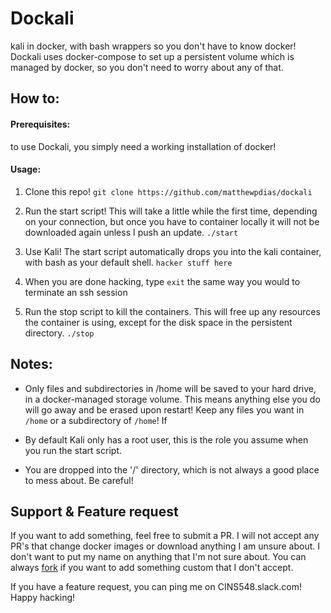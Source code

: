 # Dockali

kali in docker, with bash wrappers so you don't have to know docker! Dockali uses docker-compose to set up a persistent volume which is managed by docker, so you don't need to worry about any of that. 

## How to:

#### Prerequisites:
to use Dockali, you simply need a working installation of docker!

#### Usage:
1. Clone this repo!
```git clone https://github.com/matthewpdias/dockali```

2. Run the start script! This will take a little while the first time, depending on your connection, but once you have to container locally it will not be downloaded again unless I push an update.
```./start```

3. Use Kali! The start script automatically drops you into the kali container, with bash as your default shell.
```hacker stuff here```

4. When you are done hacking, type `exit` the same way you would to terminate an ssh session

5. Run the stop script to kill the containers. This will free up any resources the container is using, except for the disk space in the persistent directory.
```./stop```

## Notes:
- Only files and subdirectories in /home will be saved to your hard drive, in a docker-managed storage volume. This means anything else you do will go away and be erased upon restart! Keep any files you want in `/home` or a subdirectory of `/home`! If 

 - By default Kali only has a root user, this is the role you assume when you run the start script.
 
 - You are dropped into the '/' directory, which is not always a good place to mess about. Be careful!
 
## Support & Feature request
If you want to add something, feel free to submit a PR. I will not accept any PR's that change docker images or download anything I am unsure about. I don't want to put my name on anything that I'm not sure about. You can always [fork](https://github.com/matthewpdias/dockali#fork-destination-box) if you want to add something custom that I don't accept.

If you have a feature request, you can ping me on CINS548.slack.com! Happy hacking!
